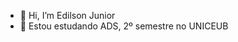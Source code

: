 - 👋 Hi, I’m Edilson Junior
- 🌱 Estou estudando ADS, 2º semestre no UNICEUB


<!---
edilsonjunior23/edilsonjunior23 is a ✨ special ✨ repository because its `README.md` (this file) appears on your GitHub profile.
You can click the Preview link to take a look at your changes.
--->
